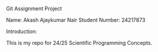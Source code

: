 Git Assignment Project

Name: Akash Ajaykumar Nair
Student Number: 24217873

Introduction:

This is my repo for 24/25 Scientific Programming Concepts.